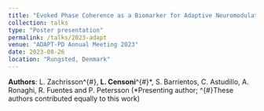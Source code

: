 ```yaml
---
title: "Evoked Phase Coherence as a Biomarker for Adaptive Neuromodulation in a Rat Model of Parkinson's Disease"
collection: talks
type: "Poster presentation"
permalink: /talks/2023-adapt
venue: "ADAPT-PD Annual Meeting 2023"
date: 2023-08-26
location: "Rungsted, Denmark"
---
```


**Authors**: L. Zachrisson^{\#}, **L. Censoni**^{\#}\*, S. Barrientos, C. Astudillo, A. Ronaghi, R. Fuentes and P. Petersson (\*Presenting author; ^{\#}These authors contributed equally to this work)
